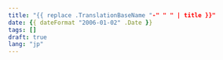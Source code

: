 ```yaml
---
title: "{{ replace .TranslationBaseName "-" " " | title }}"
date: {{ dateFormat "2006-01-02" .Date }}
tags: []
draft: true
lang: "jp"
---
```

